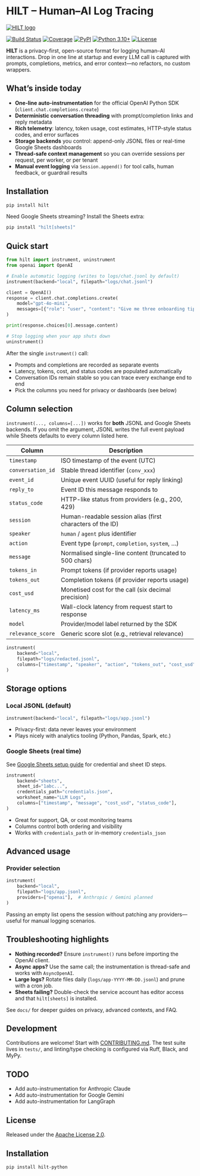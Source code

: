 # HILT – Human–AI Log Tracing

[![HILT logo](docs/img.png)](https://github.com/Stefen-Taime/hilt-python)

[![Build Status](https://img.shields.io/github/actions/workflow/status/Stefen-Taime/hilt-python/test.yml?branch=main)](https://github.com/Stefen-Taime/hilt-python/actions)
[![Coverage](https://img.shields.io/codecov/c/github/Stefen-Taime/hilt-python)](https://codecov.io/gh/Stefen-Taime/hilt-python)
[![PyPI](https://img.shields.io/pypi/v/hilt-python)](https://pypi.org/project/hilt-python/)
[![Python 3.10+](https://img.shields.io/badge/python-3.10+-blue.svg)](https://www.python.org/downloads/)
[![License](https://img.shields.io/badge/license-Apache--2.0-blue.svg)](LICENSE)

**HILT** is a privacy-first, open-source format for logging human–AI interactions. Drop in one line at startup and every LLM call is captured with prompts, completions, metrics, and error context—no refactors, no custom wrappers.

## What’s inside today

- **One-line auto-instrumentation** for the official OpenAI Python SDK (`client.chat.completions.create`)
- **Deterministic conversation threading** with prompt/completion links and reply metadata
- **Rich telemetry**: latency, token usage, cost estimates, HTTP-style status codes, and error surfaces
- **Storage backends** you control: append-only JSONL files or real-time Google Sheets dashboards
- **Thread-safe context management** so you can override sessions per request, per worker, or per tenant
- **Manual event logging** via `Session.append()` for tool calls, human feedback, or guardrail results

## Installation

```bash
pip install hilt
```

Need Google Sheets streaming? Install the Sheets extra:

```bash
pip install "hilt[sheets]"
```

## Quick start

```python
from hilt import instrument, uninstrument
from openai import OpenAI

# Enable automatic logging (writes to logs/chat.jsonl by default)
instrument(backend="local", filepath="logs/chat.jsonl")

client = OpenAI()
response = client.chat.completions.create(
    model="gpt-4o-mini",
    messages=[{"role": "user", "content": "Give me three onboarding tips"}],
)

print(response.choices[0].message.content)

# Stop logging when your app shuts down
uninstrument()
```

After the single `instrument()` call:

- Prompts and completions are recorded as separate events
- Latency, tokens, cost, and status codes are populated automatically
- Conversation IDs remain stable so you can trace every exchange end to end
- Pick the columns you need for privacy or dashboards (see below)

## Column selection

`instrument(..., columns=[...])` works for **both** JSONL and Google Sheets backends. If you omit the argument, JSONL writes the full event payload while Sheets defaults to every column listed here.

| Column            | Description                                                     |
| ----------------- | --------------------------------------------------------------- |
| `timestamp`       | ISO timestamp of the event (UTC)                                |
| `conversation_id` | Stable thread identifier (`conv_xxx`)                           |
| `event_id`        | Unique event UUID (useful for reply linking)                    |
| `reply_to`        | Event ID this message responds to                               |
| `status_code`     | HTTP-like status from providers (e.g., 200, 429)                |
| `session`         | Human-readable session alias (first characters of the ID)       |
| `speaker`         | `human` / `agent` plus identifier                               |
| `action`          | Event type (`prompt`, `completion`, `system`, …)                |
| `message`         | Normalised single-line content (truncated to 500 chars)         |
| `tokens_in`       | Prompt tokens (if provider reports usage)                       |
| `tokens_out`      | Completion tokens (if provider reports usage)                   |
| `cost_usd`        | Monetised cost for the call (six decimal precision)             |
| `latency_ms`      | Wall-clock latency from request start to response               |
| `model`           | Provider/model label returned by the SDK                        |
| `relevance_score` | Generic score slot (e.g., retrieval relevance)                  |

```python
instrument(
    backend="local",
    filepath="logs/redacted.jsonl",
    columns=["timestamp", "speaker", "action", "tokens_out", "cost_usd"],
)
```

## Storage options

### Local JSONL (default)

```python
instrument(backend="local", filepath="logs/app.jsonl")
```

- Privacy-first: data never leaves your environment
- Plays nicely with analytics tooling (Python, Pandas, Spark, etc.)

### Google Sheets (real time)

See [Google Sheets setup guide](docs/google_sheets_setup.md) for credential and sheet ID steps.

```python
instrument(
    backend="sheets",
    sheet_id="1abc...",
    credentials_path="credentials.json",
    worksheet_name="LLM Logs",
    columns=["timestamp", "message", "cost_usd", "status_code"],
)
```

- Great for support, QA, or cost monitoring teams
- Columns control both ordering and visibility
- Works with `credentials_path` or in-memory `credentials_json`

## Advanced usage

### Provider selection

```python
instrument(
    backend="local",
    filepath="logs/app.jsonl",
    providers=["openai"],  # Anthropic / Gemini planned
)
```

Passing an empty list opens the session without patching any providers—useful for manual logging scenarios.

## Troubleshooting highlights

- **Nothing recorded?** Ensure `instrument()` runs before importing the OpenAI client.
- **Async apps?** Use the same call; the instrumentation is thread-safe and works with `AsyncOpenAI`.
- **Large logs?** Rotate files daily (`logs/app-YYYY-MM-DD.jsonl`) and prune with a cron job.
- **Sheets failing?** Double-check the service account has editor access and that `hilt[sheets]` is installed.

See `docs/` for deeper guides on privacy, advanced contexts, and FAQ.

## Development

Contributions are welcome! Start with [CONTRIBUTING.md](CONTRIBUTING.md). The test suite lives in `tests/`, and linting/type checking is configured via Ruff, Black, and MyPy.

## TODO

- Add auto-instrumentation for Anthropic Claude
- Add auto-instrumentation for Google Gemini
- Add auto-instrumentation for LangGraph

## License

Released under the [Apache License 2.0](LICENSE).
## Installation

```bash
pip install hilt-python
```
